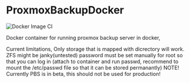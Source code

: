 # ProxmoxBackupDocker
![Docker Image CI](https://github.com/OvrAp3x/ProxmoxBackupDocker/workflows/Docker%20Image%20CI/badge.svg?branch=master)

Docker container for running proxmox backup server in docker,

Current limitations,
Only storage that is mapped with dicrectory will work.
ZFS might be janky(untested)
password must be set manually for root so that you can log in (attach to container and run passwd, recommend to mount the /etc/passwd file so that it can be stored permanantly)
NOTE! Currently PBS is in beta, this should not be used for production!


